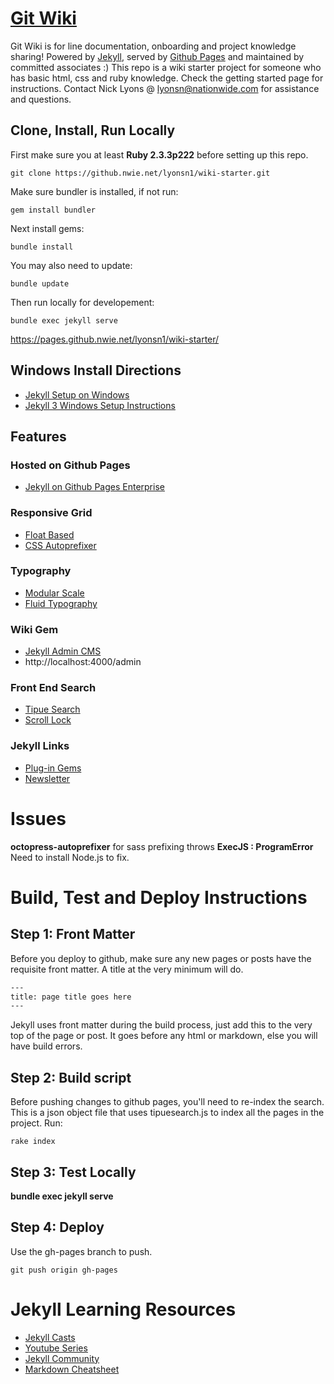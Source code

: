 # [Git Wiki](https://pages.github.nwie.net/lyonsn1/git-wiki/)

Git Wiki is for line documentation, onboarding and project knowledge sharing!
Powered by [Jekyll](https://jekyllrb.com/docs/home/),
served by [Github Pages](https://help.github.com/articles/using-jekyll-as-a-static-site-generator-with-github-pages/)
and maintained by committed associates :)
This repo is a wiki starter project for someone who has basic html, css and ruby knowledge.  Check the getting started page for instructions.  Contact Nick Lyons @ lyonsn@nationwide.com for assistance and questions.  

## Clone, Install, Run Locally

First make sure you at least __Ruby 2.3.3p222__ before setting up this repo.

```
git clone https://github.nwie.net/lyonsn1/wiki-starter.git
```

Make sure bundler is installed, if not run:

```
gem install bundler
```

Next install gems:

```
bundle install
```

You may also need to update:

```
bundle update
```

Then run locally for developement:
```
bundle exec jekyll serve
```

https://pages.github.nwie.net/lyonsn1/wiki-starter/


## Windows Install Directions
- [Jekyll Setup on Windows](http://jekyllrb.com/docs/windows/)
- [Jekyll 3 Windows Setup Instructions](https://labs.sverrirs.com/jekyll/)

## Features


### Hosted on Github Pages

- [Jekyll on Github Pages Enterprise](https://help.github.com/articles/using-jekyll-as-a-static-site-generator-with-github-pages/)

### Responsive Grid
- [Float Based](https://css-tricks.com/dont-overthink-it-grids/)
- [CSS Autoprefixer](https://github.com/octopress/autoprefixer)

### Typography
- [Modular Scale](https://www.gridlover.net/try)
- [Fluid Typography](https://madebymike.com.au/writing/precise-control-responsive-typography/)

### Wiki Gem
- [Jekyll Admin CMS](https://jekyll.github.io/jekyll-admin/)
- http://localhost:4000/admin

### Front End Search
- [Tipue Search](https://github.com/jekylltools/jekyll-tipue-search/tree/gh-pages)
- [Scroll Lock](http://mohammadyounes.github.io/jquery-scrollLock/)

### Jekyll Links
- [Plug-in Gems](https://github.com/planetjekyll/awesome-jekyll-plugins)
- [Newsletter](https://jekyllweekly.com/archives/)

# Issues
__octopress-autoprefixer__ for sass prefixing throws __ExecJS : ProgramError__
Need to install Node.js to fix.

# Build, Test and Deploy Instructions

## Step 1: Front Matter

Before you deploy to github, make sure any new pages or posts have the requisite front matter.
A title at the very minimum will do.

``` html
---
title: page title goes here
---
```

Jekyll uses front matter during the build process, just add this to the very top of the page or post.
It goes before any html or markdown, else you will have build errors.

## Step 2: Build script

Before pushing changes to github pages, you'll need to re-index the search.
This is a json object file that uses tipuesearch.js to index all the pages in the project.
Run:

```
rake index
```

## Step 3: Test Locally

__bundle exec jekyll serve__

## Step 4: Deploy

Use the gh-pages branch to push.

```
git push origin gh-pages
```


# Jekyll Learning Resources

- [Jekyll Casts](https://learn.cloudcannon.com/)
- [Youtube Series](https://www.youtube.com/playlist?list=PLWjCJDeWfDdfVEcLGAfdJn_HXyM4Y7_k-)
- [Jekyll Community](http://jekyllrb.com/community/)
- [Markdown Cheatsheet](https://github.com/adam-p/markdown-here/wiki/Markdown-Cheatsheet)
